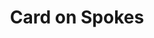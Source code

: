 ---
title: Card on Spokes
categories:
- radio
- digital
- press
tags:
- artist
position: 2
image:
is-featured:
is-front:
website:
facebook: https://www.facebook.com/cardonspokes
twitter: https://twitter.com/cardonspokes
instagram: http://instagram.com/cardonspokes
spotify: https://open.spotify.com/artist/0U3iJFP70s9Z8cswLdiCIv
soundcloud: https://soundcloud.com/cardonspokes/
youtube: https://www.youtube.com/channel/UCaMaadGzEdlXnDbMgLpK8AA
apple: https://itunes.apple.com/gb/artist/card-on-spokes/id470667327
layout: client
---